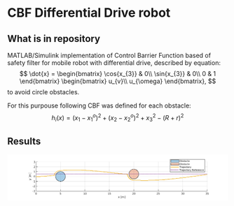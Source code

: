 <script type="text/javascript" async
  src="https://cdn.jsdelivr.net/npm/mathjax@3/es5/tex-mml-chtml.js">
</script>

# CBF Differential Drive robot

## What is in repository
MATLAB/Simulink implementation of Control Barrier Function based of safety filter for mobile robot  with differential drive, described by equation:
$$
    \dot{x}
    =
    \begin{bmatrix}
        \cos{x_{3}} & 0\\
        \sin{x_{3}} & 0\\
        0           & 1
    \end{bmatrix}
    \begin{bmatrix}
        u_{v}\\
        u_{\omega}
    \end{bmatrix},
$$
to avoid circle obstacles.

For this purpouse following CBF was defined for each obstacle:
$$
    h_{i}(x) = (x_{1} - x_{1}^{o})^2 + (x_{2} - x_{2}^{o})^2 + x_{3}^{2} - (R + r)^2
$$

## Results
![trajectory](figures/two_obstacles.png)
